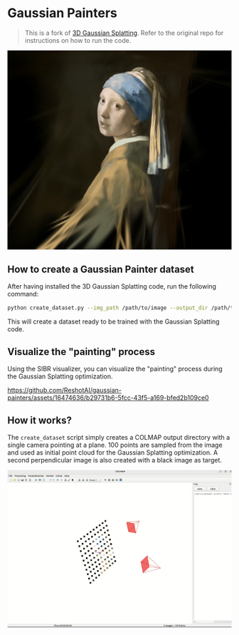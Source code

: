 # Gaussian Painters

<blockquote>This is a fork of <a href="https://github.com/graphdeco-inria/gaussian-splatting">3D Gaussian Splatting</a>. Refer to the original repo for instructions on how to run the code.</blockquote>

![](assets/gaussian_painter.jpg)

## How to create a Gaussian Painter dataset

After having installed the 3D Gaussian Splatting code, run the following command:

```bash
python create_dataset.py --img_path /path/to/image --output_dir /path/to/output_dir
```

This will create a dataset ready to be trained with the Gaussian Splatting code.


## Visualize the "painting" process

Using the SIBR visualizer, you can visualize the "painting" process during the Gaussian Splatting optimization.


https://github.com/ReshotAI/gaussian-painters/assets/16474636/b29731b6-5fcc-43f5-a169-bfed2b109ce0



## How it works?

The `create_dataset` script simply creates a COLMAP output directory with a single camera pointing at a plane. 100 points are sampled from the image and used as initial point cloud for the Gaussian Splatting optimization. A second perpendicular image is also created with a black image as target.

![](assets/colmap.jpg)
